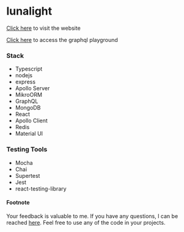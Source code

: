 # lunalight

[Click here](https://backtothemoonagain.com/) to visit the website

[Click here](https://lunalight-services.gq/graphql) to access the graphql playground


### Stack
* Typescript
* nodejs
* express
* Apollo Server
* MikroORM
* GraphQL
* MongoDB
* React
* Apollo Client
* Redis
* Material UI


### Testing Tools
* Mocha
* Chai
* Supertest
* Jest
* react-testing-library

#### Footnote
Your feedback is valuable to me. If you have any questions, I can be reached [here](https://www.linkedin.com/in/urvish-kathiriya-81b71571/).
Feel free to use any of the code in your projects.
